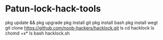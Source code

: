 # Patun-lock-hack-tools
pkg update &amp;&amp; pkg upgrade 
pkg install git
pkg install bash 
pkg install wegt
git clone https://github.com/noob-hackers/hacklock.git 
ls
cd hacklock
ls
chomd +x* 
ls 
bash hacklock.sh
